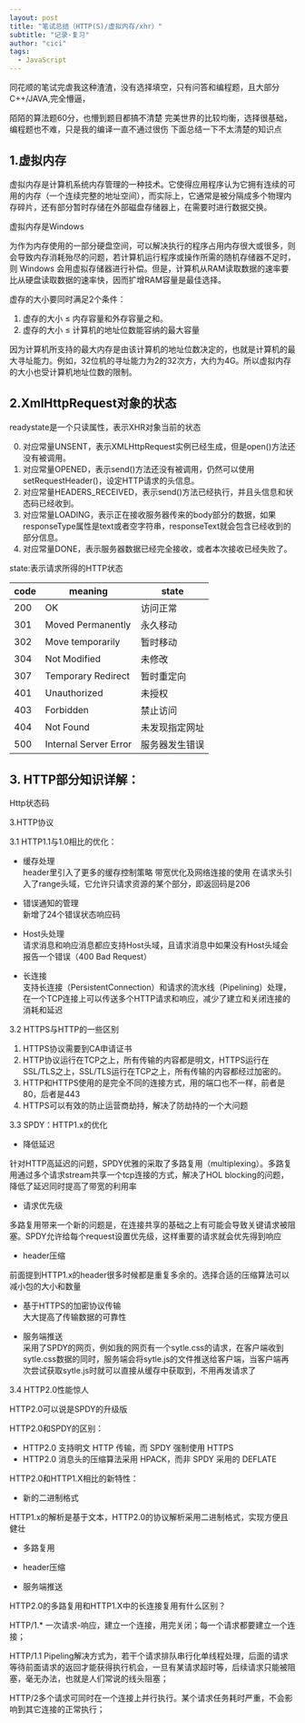 ```yaml
---
layout: post
title: "笔试总结（HTTP(S)/虚拟内存/xhr）"
subtitle: "记录-复习"
author: "cici"
tags:
  - JavaScript
---
```


同花顺的笔试完虐我这种渣渣，没有选择填空，只有问答和编程题，且大部分C++/JAVA,完全懵逼，

陌陌的算法题60分，也懵到题目都搞不清楚
完美世界的比较均衡，选择很基础，编程题也不难，只是我的编译一直不通过很伤
下面总结一下不太清楚的知识点

## 1.虚拟内存
虚拟内存是计算机系统内存管理的一种技术。它使得应用程序认为它拥有连续的可用的内存（一个连续完整的地址空间），而实际上，它通常是被分隔成多个物理内存碎片，还有部分暂时存储在外部磁盘存储器上，在需要时进行数据交换。

虚拟内存是Windows

为作为内存使用的一部分硬盘空间，可以解决执行的程序占用内存很大或很多，则会导致内存消耗殆尽的问题，若计算机运行程序或操作所需的随机存储器不足时，则 Windows 会用虚拟存储器进行补偿。但是，计算机从RAM读取数据的速率要比从硬盘读取数据的速率快，因而扩增RAM容量是最佳选择。

虚存的大小要同时满足2个条件：

1. 虚存的大小 ≤ 内存容量和外存容量之和。
2. 虚存的大小 ≤ 计算机的地址位数能容纳的最大容量

因为计算机所支持的最大内存是由该计算机的地址位数决定的，也就是计算机的最大寻址能力。例如，32位机的寻址能力为2的32次方，大约为4G。所以虚拟内存的大小也受计算机地址位数的限制。

## 2.XmlHttpRequest对象的状态
readystate是一个只读属性，表示XHR对象当前的状态

0. 对应常量UNSENT，表示XMLHttpRequest实例已经生成，但是open()方法还没有被调用。
1. 对应常量OPENED，表示send()方法还没有被调用，仍然可以使用setRequestHeader()，设定HTTP请求的头信息。
2. 对应常量HEADERS_RECEIVED，表示send()方法已经执行，并且头信息和状态码已经收到。
3. 对应常量LOADING，表示正在接收服务器传来的body部分的数据，如果responseType属性是text或者空字符串，responseText就会包含已经收到的部分信息。
4. 对应常量DONE，表示服务器数据已经完全接收，或者本次接收已经失败了。

state:表示请求所得的HTTP状态

code | meaning | state
---|---|---
200 | OK|访问正常
301| Moved Permanently|永久移动
302|Move temporarily|暂时移动
304| Not Modified|未修改
307| Temporary Redirect|暂时重定向
401|Unauthorized|未授权
403|Forbidden|禁止访问
404| Not Found|未发现指定网址
500| Internal Server Error|服务器发生错误

## 3. HTTP部分知识详解：

Http状态码

3.HTTP协议

3.1 HTTP1.1与1.0相比的优化：

- 缓存处理<br>
header里引入了更多的缓存控制策略
带宽优化及网络连接的使用
在请求头引入了range头域，它允许只请求资源的某个部分，即返回码是206

- 错误通知的管理<br>
新增了24个错误状态响应码

- Host头处理<br>
请求消息和响应消息都应支持Host头域，且请求消息中如果没有Host头域会报告一个错误（400 Bad Request）

- 长连接<br>
支持长连接（PersistentConnection）和请求的流水线（Pipelining）处理，在一个TCP连接上可以传送多个HTTP请求和响应，减少了建立和关闭连接的消耗和延迟

3.2 HTTPS与HTTP的一些区别

1. HTTPS协议需要到CA申请证书
2. HTTP协议运行在TCP之上，所有传输的内容都是明文，HTTPS运行在SSL/TLS之上，SSL/TLS运行在TCP之上，所有传输的内容都经过加密的。
3. HTTP和HTTPS使用的是完全不同的连接方式，用的端口也不一样，前者是80，后者是443
4. HTTPS可以有效的防止运营商劫持，解决了防劫持的一个大问题

3.3 SPDY：HTTP1.x的优化

- 降低延迟<br>

针对HTTP高延迟的问题，SPDY优雅的采取了多路复用（multiplexing）。多路复用通过多个请求stream共享一个tcp连接的方式，解决了HOL blocking的问题，降低了延迟同时提高了带宽的利用率

- 请求优先级<br>

多路复用带来一个新的问题是，在连接共享的基础之上有可能会导致关键请求被阻塞。SPDY允许给每个request设置优先级，这样重要的请求就会优先得到响应

- header压缩<br>

前面提到HTTP1.x的header很多时候都是重复多余的。选择合适的压缩算法可以减小包的大小和数量

- 基于HTTPS的加密协议传输<br>
大大提高了传输数据的可靠性

- 服务端推送<br>
采用了SPDY的网页，例如我的网页有一个sytle.css的请求，在客户端收到sytle.css数据的同时，服务端会将sytle.js的文件推送给客户端，当客户端再次尝试获取sytle.js时就可以直接从缓存中获取到，不用再发请求了

3.4 HTTP2.0性能惊人

HTTP2.0可以说是SPDY的升级版

HTTP2.0和SPDY的区别：

- HTTP2.0 支持明文 HTTP 传输，而 SPDY 强制使用 HTTPS
- HTTP2.0 消息头的压缩算法采用 HPACK，而非 SPDY 采用的 DEFLATE

HTTP2.0和HTTP1.X相比的新特性：

- 新的二进制格式<br>

HTTP1.x的解析是基于文本，HTTP2.0的协议解析采用二进制格式，实现方便且健壮
- 多路复用

- header压缩

- 服务端推送

HTTP2.0的多路复用和HTTP1.X中的长连接复用有什么区别？

HTTP/1.* 一次请求-响应，建立一个连接，用完关闭；每一个请求都要建立一个连接；

HTTP/1.1 Pipeling解决方式为，若干个请求排队串行化单线程处理，后面的请求等待前面请求的返回才能获得执行机会，一旦有某请求超时等，后续请求只能被阻塞，毫无办法，也就是人们常说的线头阻塞；

HTTP/2多个请求可同时在一个连接上并行执行。某个请求任务耗时严重，不会影响到其它连接的正常执行；